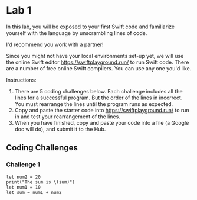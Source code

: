# Lab 1

In this lab, you will be exposed to your first Swift code and familiarize yourself with the language by unscrambling lines of code.

I'd recommend you work with a partner!

Since you might not have your local environments set-up yet, we will use the online Swift editor https://swiftplayground.run/ to run Swift code. There are a number of free online Swift compilers. You can use any one you'd like.

Instructions:

1. There are 5 coding challenges below. Each challenge includes all the lines for a successful program. But the order of the lines in incorrect. You must rearrange the lines until the program runs as expected.
2. Copy and paste the starter code into https://swiftplayground.run/ to run in and test your rearrangement of the lines.
3. When you have finished, copy and paste your code into a file (a Google doc will do), and submit it to the Hub. 

## Coding Challenges
 ### Challenge 1
```
let num2 = 20
print("The sum is \(sum)")
let num1 = 10
let sum = num1 + num2
```
